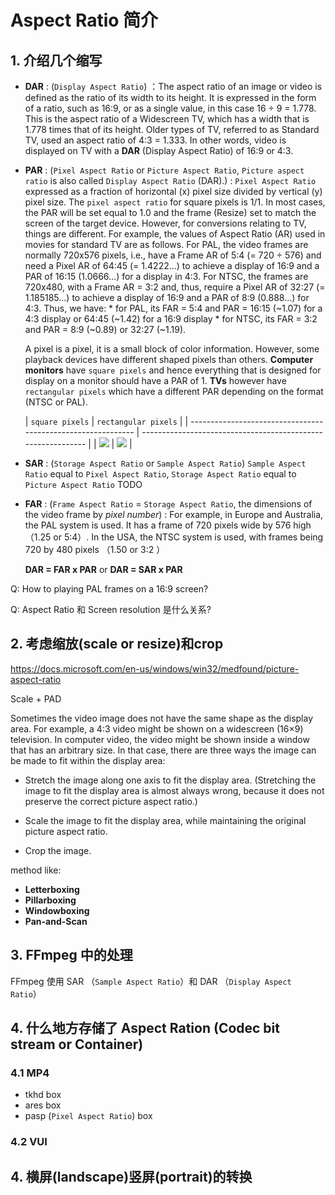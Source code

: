 # Aspect Ratio 简介

## 1. 介绍几个缩写
- **DAR** : (`Display Aspect Ratio`) ：The aspect ratio of an image or video is defined as the ratio of its  width to its height. It is expressed in the form of a ratio, such as  16:9, or as a single value, in this case 16 ÷ 9 = 1.778. This is the  aspect ratio of a Widescreen TV, which has a width that is 1.778 times  that of its height. Older types of TV, referred to as Standard TV, used  an aspect ratio of 4:3 = 1.333. In other words, video is displayed on TV with a **DAR** (Display Aspect Ratio) of 16:9 or 4:3. 

- **PAR** : (`Pixel Aspect Ratio` or `Picture Aspect Ratio`, `Picture aspect ratio` is also called `Display Aspect Ratio` (DAR).) :  `Pixel Aspect Ratio` expressed as a fraction of horizontal (x) pixel size divided by vertical (y) pixel size. The `pixel aspect ratio` for square pixels is 1/1. In most cases, the PAR will be set equal to 1.0 and the frame (Resize)  set to match the screen of the target device. However, for conversions  relating to TV, things are different. For example, the values of Aspect  Ratio (AR) used in movies for standard TV are as follows. For PAL, the video frames are normally 720x576 pixels, i.e., have a  Frame AR of 5:4 (= 720 ÷ 576) and need a Pixel AR of 64:45 (= 1.4222...) to achieve a display of 16:9 and a PAR of 16:15 (1.0666...) for a  display in 4:3. For NTSC, the frames are 720x480, with a Frame AR = 3:2  and, thus, require a Pixel AR of 32:27 (= 1.185185...) to achieve a  display of 16:9 and a PAR of 8:9 (0.888...) for 4:3. Thus, we have:
   \* for PAL, its FAR = 5:4 and PAR = 16:15 (~1.07) for a 4:3 display or 64:45 (~1.42) for a 16:9 display
   \* for NTSC, its FAR = 3:2 and PAR = 8:9 (~0.89) or 32:27 (~1.19).

  A pixel is a pixel, it is a small block of color information. However, some playback devices have different shaped pixels than others. **Computer monitors** have `square pixels` and hence everything that is designed for display on a monitor should have a PAR of 1. **TVs** however have `rectangular pixels` which have a different PAR depending on the format (NTSC or PAL).
  
  
  | `square pixels`                                                | `rectangular pixels`                                         |
| ------------------------------------------------------------ | ------------------------------------------------------------ |
  | ![](/home/barry/Sources/ffmpeg_build/images/220px-PAR-1to1.svg.png) | ![](/home/barry/Sources/ffmpeg_build/images/220px-PAR-2to1.svg.png) |


- **SAR** : (`Storage Aspect Ratio` or `Sample Aspect Ratio`) `Sample Aspect Ratio` equal to `Pixel Aspect Ratio`, `Storage Aspect Ratio` equal to `Picture Aspect Ratio` TODO

- **FAR** : (`Frame Aspect Ratio` = `Storage Aspect Ratio`, the dimensions of the video frame by *pixel number*) : For example, in Europe and Australia, the PAL system is used. It has a  frame of 720 pixels wide by 576 high（1.25 or 5:4）. In the USA, the NTSC system is  used, with frames being 720 by 480 pixels （1.50 or 3:2 ）

  **DAR = FAR x PAR** or **DAR = SAR x PAR**

Q:  How to playing PAL frames on a 16:9 screen?

Q: Aspect Ratio 和 Screen resolution 是什么关系?

## 2. 考虑缩放(scale or resize)和crop

https://docs.microsoft.com/en-us/windows/win32/medfound/picture-aspect-ratio

Scale + PAD

Sometimes the video image does not have the same shape as the display area. For example, a 4:3 video might be shown on a widescreen (16×9)  television. In computer video, the video might be shown inside a window  that has an arbitrary size. In that case, there are three ways the image can be made to fit within the display area:

- Stretch the image along one axis to fit the display area. (Stretching the image to fit the display area is almost always wrong,  because it does not preserve the correct picture aspect ratio.)

- Scale the image to fit the display area, while maintaining the original picture aspect ratio.

- Crop the image.

method like:

- **Letterboxing**
- **Pillarboxing**
- **Windowboxing**
- **Pan-and-Scan**

## 3. FFmpeg 中的处理

FFmpeg 使用 SAR （`Sample Aspect Ratio`）和 DAR （`Display Aspect Ratio`）

## 4. 什么地方存储了 Aspect Ration (Codec bit stream or Container)

### 4.1 MP4
- tkhd box
- ares box
- pasp  (`Pixel Aspect Ratio`) box

### 4.2 VUI

## 4. 横屏(landscape)竖屏(portrait)的转换

